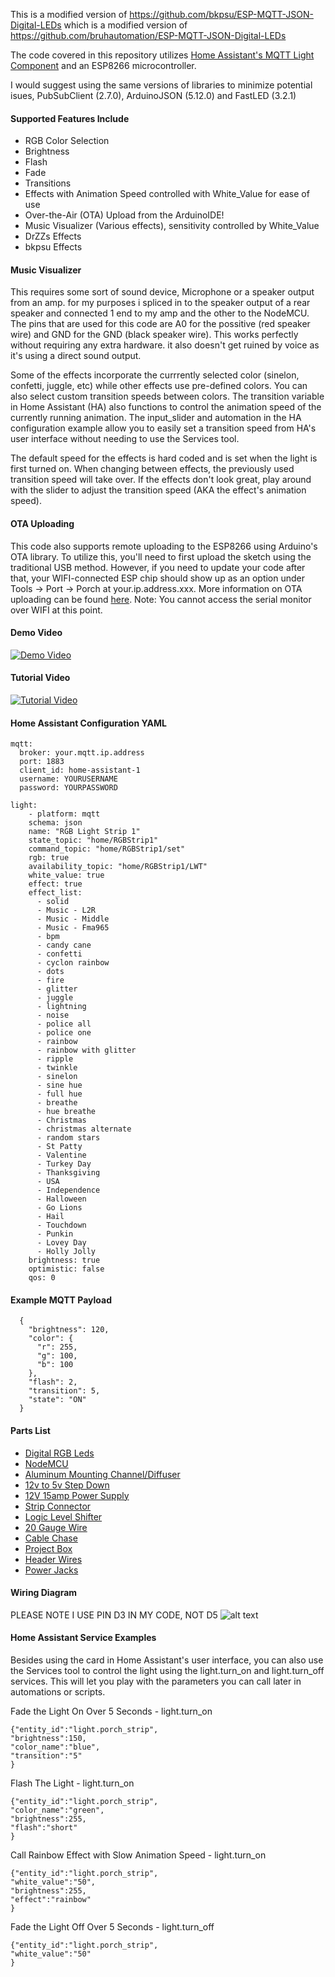 This is a modified version of https://github.com/bkpsu/ESP-MQTT-JSON-Digital-LEDs which is a modified version of https://github.com/bruhautomation/ESP-MQTT-JSON-Digital-LEDs

The code covered in this repository utilizes [Home Assistant's MQTT Light Component](https://home-assistant.io/components/light.mqtt_json/) and an ESP8266 microcontroller. 

I would suggest using the same versions of libraries to minimize potential isues, PubSubClient (2.7.0), ArduinoJSON (5.12.0) and FastLED (3.2.1)

#### Supported Features Include
- RGB Color Selection
- Brightness 
- Flash
- Fade
- Transitions
- Effects with Animation Speed controlled with White_Value for ease of use
- Over-the-Air (OTA) Upload from the ArduinoIDE!
- Music Visualizer (Various effects), sensitivity controlled by White_Value
- DrZZs Effects
- bkpsu Effects

#### Music Visualizer
This requires some sort of sound device, Microphone or a speaker output from an amp. for my purposes i spliced in to the speaker output of a rear speaker and connected 1 end to my amp and the other to the NodeMCU. The pins that are used for this code are A0 for the possitive (red speaker wire) and GND for the GND (black speaker wire). This works perfectly without requiring any extra hardware. it also doesn't get ruined by voice as it's using a direct sound output.

Some of the effects incorporate the currrently selected color (sinelon, confetti, juggle, etc) while other effects use pre-defined colors. You can also select custom transition speeds between colors. The transition variable in Home Assistant (HA) also functions to control the animation speed of the currently running animation. The input_slider and automation in the HA configuration example allow you to easily set a transition speed from HA's user interface without needing to use the Services tool. 

The default speed for the effects is hard coded and is set when the light is first turned on. When changing between effects, the previously used transition speed will take over. If the effects don't look great, play around with the slider to adjust the transition speed (AKA the effect's animation speed). 

#### OTA Uploading
This code also supports remote uploading to the ESP8266 using Arduino's OTA library. To utilize this, you'll need to first upload the sketch using the traditional USB method. However, if you need to update your code after that, your WIFI-connected ESP chip should show up as an option under Tools -> Port -> Porch at your.ip.address.xxx. More information on OTA uploading can be found [here](http://esp8266.github.io/Arduino/versions/2.0.0/doc/ota_updates/ota_updates.html). Note: You cannot access the serial monitor over WIFI at this point.  

#### Demo Video
[![Demo Video](http://i.imgur.com/cpW2JAX.png)](https://www.youtube.com/watch?v=DQZ4x6Z3678 "Demo - RGB Digital LED Strip controlled using ESP, MQTT, and Home Assistant")

#### Tutorial Video
[![Tutorial Video](http://i.imgur.com/9UMl8Xo.jpg)](https://www.youtube.com/watch?v=9KI36GTgwuQ "The BEST Digital LED Strip Light Tutorial - DIY, WIFI-Controllable via ESP, MQTT, and Home Assistant")

#### Home Assistant Configuration YAML
````
mqtt:
  broker: your.mqtt.ip.address
  port: 1883
  client_id: home-assistant-1
  username: YOURUSERNAME
  password: YOURPASSWORD

light:
    - platform: mqtt
    schema: json
    name: "RGB Light Strip 1"
    state_topic: "home/RGBStrip1"
    command_topic: "home/RGBStrip1/set"
    rgb: true
    availability_topic: "home/RGBStrip1/LWT"
    white_value: true
    effect: true
    effect_list:
      - solid    
      - Music - L2R
      - Music - Middle
      - Music - Fma965
      - bpm
      - candy cane  
      - confetti  
      - cyclon rainbow  
      - dots  
      - fire  
      - glitter  
      - juggle  
      - lightning
      - noise  
      - police all  
      - police one  
      - rainbow  
      - rainbow with glitter  
      - ripple      
      - twinkle
      - sinelon
      - sine hue
      - full hue
      - breathe
      - hue breathe
      - Christmas
      - christmas alternate
      - random stars
      - St Patty
      - Valentine
      - Turkey Day
      - Thanksgiving
      - USA
      - Independence
      - Halloween
      - Go Lions
      - Hail
      - Touchdown
      - Punkin
      - Lovey Day
      - Holly Jolly      
    brightness: true
    optimistic: false
    qos: 0
````

#### Example MQTT Payload
````
  {
    "brightness": 120,
    "color": {
      "r": 255,
      "g": 100,
      "b": 100
    },
    "flash": 2,
    "transition": 5,
    "state": "ON"
  }
````

#### Parts List
- [Digital RGB Leds](http://geni.us/8mBml)
- [NodeMCU](http://geni.us/4pVoT)
- [Aluminum Mounting Channel/Diffuser](http://geni.us/JBDhv7)
- [12v to 5v Step Down](http://geni.us/PghhV9)
- [12V 15amp Power Supply](http://geni.us/8rKC)
- [Strip Connector](http://geni.us/OL7tHv)
- [Logic Level Shifter](http://geni.us/4hJAyy)
- [20 Gauge Wire](http://geni.us/2MBYAXF)
- [Cable Chase](http://geni.us/lFqD)
- [Project Box](http://geni.us/kZRgaj)
- [Header Wires](http://geni.us/GniKAX)
- [Power Jacks](http://geni.us/7Ywdut)


#### Wiring Diagram
PLEASE NOTE I USE PIN D3 IN MY CODE, NOT D5
![alt text](https://github.com/bruhautomation/ESP-MQTT-Digital-LEDs/blob/master/ESP%20MQTT%20Digital%20LEDs%20Wiring%20Diagram.png?raw=true "Wiring Diagram")


#### Home Assistant Service Examples
Besides using the card in Home Assistant's user interface, you can also use the Services tool to control the light using the light.turn_on and light.turn_off services. This will let you play with the parameters you can call later in automations or scripts. 

Fade the Light On Over 5 Seconds - light.turn_on
```
{"entity_id":"light.porch_strip",
"brightness":150,
"color_name":"blue",
"transition":"5"
}
```

Flash The Light - light.turn_on
```
{"entity_id":"light.porch_strip",
"color_name":"green",
"brightness":255,
"flash":"short"
}
```

Call Rainbow Effect with Slow Animation Speed - light.turn_on
```
{"entity_id":"light.porch_strip",
"white_value":"50",
"brightness":255,
"effect":"rainbow"
}
```

Fade the Light Off Over 5 Seconds - light.turn_off
```
{"entity_id":"light.porch_strip",
"white_value":"50"
}
```
